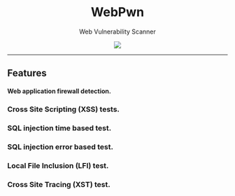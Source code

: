 <h1 align="center">WebPwn</h1>
<p align="center"Web Vuln Detector</p>
<p align="center">Web Vulnerability Scanner</p>
<p align="center"> 
   <img src="https://img.shields.io/badge/language-python-blue.svg">
</p>

***

## Features

#### Web application firewall detection.
### Cross Site Scripting (XSS) tests.
### SQL injection time based test.
### SQL injection error based test.
### Local File Inclusion (LFI) test.
### Cross Site Tracing (XST) test.



